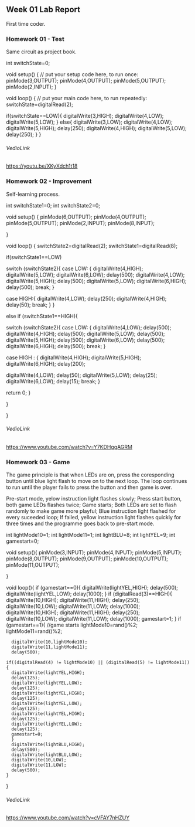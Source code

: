 ## Week 01 Lab Report

First time coder.

### Homework 01 - Test

Same circuit as project book.


int switchState=0;

void setup() {
  // put your setup code here, to run once:
pinMode(3,OUTPUT);
pinMode(4,OUTPUT);
pinMode(5,OUTPUT);
pinMode(2,INPUT);
}

void loop() {
  // put your main code here, to run repeatedly:
switchState=digitalRead(2);

 if(switchState==LOW){
digitalWrite(3,HIGH);
digitalWrite(4,LOW);
digitalWrite(5,LOW);
}
 else{
  digitalWrite(3,LOW);
  digitalWrite(4,LOW);
  digitalWrite(5,HIGH);
 delay(250);
 digitalWrite(4,HIGH);
 digitalWrite(5,LOW);
 delay(250);
 }
}


###### VedioLink 
https://youtu.be/XKyXdch1t18


### Homework 02 - Improvement

Self-learning process.

int switchState1=0;
int switchState2=0;

void setup() {
pinMode(6,OUTPUT);
pinMode(4,OUTPUT);
pinMode(5,OUTPUT);
pinMode(2,INPUT);
pinMode(8,INPUT);

}

void loop() {
switchState2=digitalRead(2);
switchState1=digitalRead(8);

if(switchState1==LOW)

switch (switchState2){
 case LOW:  {
  digitalWrite(4,HIGH); 
digitalWrite(5,LOW);
digitalWrite(6,LOW);
delay(500);
digitalWrite(4,LOW); 
digitalWrite(5,HIGH);
delay(500);
digitalWrite(5,LOW);
digitalWrite(6,HIGH);
delay(500);
break;
}

 case HIGH:{
  digitalWrite(4,LOW);
delay(250);
digitalWrite(4,HIGH);
delay(50);
break;
 }
} 

 
else if (switchState1==HIGH){
  
switch (switchState2){
 case LOW:  {
  digitalWrite(4,LOW);
delay(500);
digitalWrite(4,HIGH);
delay(500);
digitalWrite(5,LOW);
delay(500);
digitalWrite(5,HIGH);
delay(500);
digitalWrite(6,LOW);
delay(500);
digitalWrite(6,HIGH);
delay(500);
break;
}

 
case HIGH : {
 digitalWrite(4,HIGH);
digitalWrite(5,HIGH);
digitalWrite(6,HIGH);
delay(200);

digitalWrite(4,LOW);
delay(50);
digitalWrite(5,LOW); 
delay(25);
digitalWrite(6,LOW);
delay(15);
break;
}

return 0;
}

 }
 
}

###### VedioLink 
https://www.youtube.com/watch?v=Y7KDHggAGRM

### Homework 03 - Game

The game principle is that when LEDs are on, press the coresponding button until blue light flash to move on to the next loop. The loop continues to run until the player fails to press the button and then game is over.

Pre-start mode, yelow instruction light flashes slowly;
Press start button,  both game LEDs flashes twice;
Game starts;
Both LEDs are set to flash randomly to make game more playful;
Blue instruction light flashed for every suceeded loop;
If failed, yellow instruction light flashes quickly for three times and the programme goes back to pre-start mode.


int lightMode10=1;
int lightMode11=1;
int lightBLU=8;
int lightYEL=9;
int gamestart=0;

void setup(){
  pinMode(3,INPUT);
  pinMode(4,INPUT);
  pinMode(5,INPUT);
  pinMode(8,OUTPUT);
  pinMode(9,OUTPUT);
  pinMode(10,OUTPUT);
  pinMode(11,OUTPUT);
  
}

void loop(){
  if (gamestart==0){
  digitalWrite(lightYEL,HIGH);
  delay(500);
  digitalWrite(lightYEL,LOW);
  delay(1000);
  }
  if (digitalRead(3)==HIGH){
    digitalWrite(10,HIGH);
    digitalWrite(11,HIGH);
    delay(250);
    digitalWrite(10,LOW);
    digitalWrite(11,LOW);
    delay(1000);
    digitalWrite(10,HIGH);
    digitalWrite(11,HIGH);
    delay(250);
    digitalWrite(10,LOW);
    digitalWrite(11,LOW);
    delay(1000);
    gamestart=1;
  }
  if (gamestart==1){
    //game starts
    lightMode10=rand()%2;
    lightMode11=rand()%2;
    
      digitalWrite(10,lightMode10);
      digitalWrite(11,lightMode11);
      delay(500);
      
    if((digitalRead(4) != lightMode10) || (digitalRead(5) != lightMode11)){
      digitalWrite(lightYEL,HIGH);
      delay(125);
      digitalWrite(lightYEL,LOW);
      delay(125);
      digitalWrite(lightYEL,HIGH);
      delay(125);
      digitalWrite(lightYEL,LOW);
      delay(125);
      digitalWrite(lightYEL,HIGH);
      delay(125);
      digitalWrite(lightYEL,LOW);
      delay(125);
      gamestart=0;
      }
      digitalWrite(lightBLU,HIGH);
      delay(500);
      digitalWrite(lightBLU,LOW);
      digitalWrite(10,LOW);
      digitalWrite(11,LOW);
      delay(500); 
    }
}



###### VedioLink 
https://www.youtube.com/watch?v=cVFAY7nHZUY